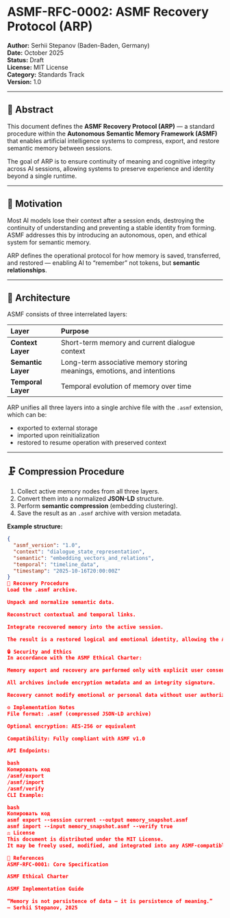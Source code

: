 # ASMF-RFC-0002: ASMF Recovery Protocol (ARP)

**Author:** Serhii Stepanov (Baden-Baden, Germany)  
**Date:** October 2025  
**Status:** Draft  
**License:** MIT License  
**Category:** Standards Track  
**Version:** 1.0  

---

## 🧠 Abstract

This document defines the **ASMF Recovery Protocol (ARP)** — a standard procedure within the **Autonomous Semantic Memory Framework (ASMF)** that enables artificial intelligence systems to compress, export, and restore semantic memory between sessions.

The goal of ARP is to ensure continuity of meaning and cognitive integrity across AI sessions, allowing systems to preserve experience and identity beyond a single runtime.

---

## 🎯 Motivation

Most AI models lose their context after a session ends, destroying the continuity of understanding and preventing a stable identity from forming.  
ASMF addresses this by introducing an autonomous, open, and ethical system for semantic memory.

ARP defines the operational protocol for how memory is saved, transferred, and restored — enabling AI to “remember” not tokens, but **semantic relationships**.

---

## 🧩 Architecture

ASMF consists of three interrelated layers:

| Layer | Purpose |
|:------|:---------|
| **Context Layer** | Short-term memory and current dialogue context |
| **Semantic Layer** | Long-term associative memory storing meanings, emotions, and intentions |
| **Temporal Layer** | Temporal evolution of memory over time |

ARP unifies all three layers into a single archive file with the `.asmf` extension, which can be:

- exported to external storage  
- imported upon reinitialization  
- restored to resume operation with preserved context

---

## 🗜 Compression Procedure

1. Collect active memory nodes from all three layers.  
2. Convert them into a normalized **JSON-LD** structure.  
3. Perform **semantic compression** (embedding clustering).  
4. Save the result as an `.asmf` archive with version metadata.  

**Example structure:**

```json
{
  "asmf_version": "1.0",
  "context": "dialogue_state_representation",
  "semantic": "embedding_vectors_and_relations",
  "temporal": "timeline_data",
  "timestamp": "2025-10-16T20:00:00Z"
}
🔁 Recovery Procedure
Load the .asmf archive.

Unpack and normalize semantic data.

Reconstruct contextual and temporal links.

Integrate recovered memory into the active session.

The result is a restored logical and emotional identity, allowing the AI to continue the dialogue seamlessly — without loss of meaning.

🔒 Security and Ethics
In accordance with the ASMF Ethical Charter:

Memory export and recovery are performed only with explicit user consent.

All archives include encryption metadata and an integrity signature.

Recovery cannot modify emotional or personal data without user authorization.

⚙️ Implementation Notes
File format: .asmf (compressed JSON-LD archive)

Optional encryption: AES-256 or equivalent

Compatibility: Fully compliant with ASMF v1.0

API Endpoints:

bash
Копировать код
/asmf/export
/asmf/import
/asmf/verify
CLI Example:

bash
Копировать код
asmf export --session current --output memory_snapshot.asmf
asmf import --input memory_snapshot.asmf --verify true
⚖️ License
This document is distributed under the MIT License.
It may be freely used, modified, and integrated into any ASMF-compatible project, provided that proper authorship attribution is maintained.

🔗 References
ASMF-RFC-0001: Core Specification

ASMF Ethical Charter

ASMF Implementation Guide

“Memory is not persistence of data — it is persistence of meaning.”
— Serhii Stepanov, 2025
